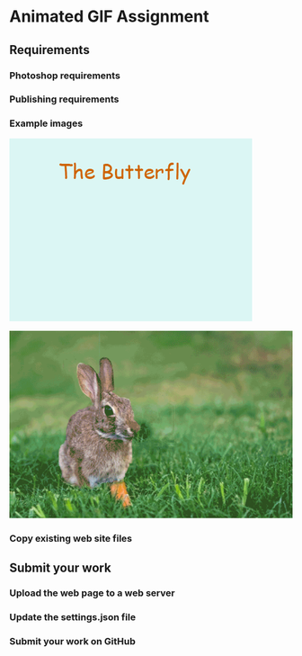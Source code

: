# Animated GIF Assignment

## Requirements

### Photoshop requirements

### Publishing requirements

### Example images

![Monarch butterfly](images/monarch_butterfly.gif)

![Rabbit hamburger hawk](images/rabbit_hamburger_hawk.gif)

### Copy existing web site files

## Submit your work

### Upload the web page to a web server

### Update the settings.json file

### Submit your work on GitHub
